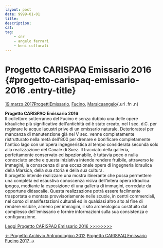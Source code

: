 ```yaml
---
layout: post
date: 9999-01-01
title:
description:
cat:
tag:
    - cnr
    - angelo ferrari
    - beni culturali
---
```

Progetto CARISPAQ Emissario 2016 {#progetto-carispaq-emissario-2016 .entry-title}
================================

[19 marzo 2017](indexfe6b.html?p=850 "Permalink a Progetto CARISPAQ Emissario 2016")[Progetti](index0b40.html?cat=9)[Emissario](index7457.html?tag=emissario), [Fucino](index11b4.html?tag=fucino), [Marsica](index6ce2.html?tag=marsica)[angelo](indexcd64.html?author=1 "Vedi tutti gli articoli di angelo"){.url .fn .n}

**Progetto CARISPAQ Emissario 2016**\
Il collettore sotterraneo del Fucino è senza dubbio una delle opere idrauliche più significative dell'antichità ed è stato creato, nel I sec. d.C. per regimare le acque lacustri prive di un emissario naturale. Deterioratosi per mancanza di manutenzione già nel V sec. venne completamente ristrutturato nella metà dell'800 per drenare e bonificare completamente l'antico lago con un'opera ingegneristica al tempo considerata seconda solo alla realizzazione del Canale di Suez. Il tracciato della galleria, perfettamente conservato ed ispezionabile, è tuttavia poco o nulla conosciuto anche e questa iniziativa intende rendere fruibile, attraverso le immagini, la conoscenza di una eccezionale opera di ingegneria idraulica della Marsica, della sua storia e della sua cultura. \
Il progetto intende realizzare una mostra itinerante che possa permettere una completa ed esaustiva conoscenza visiva dell'intera opera idraulica ipogea, mediante la esposizione di una galleria di immagini, corredate da opportune didascalie. Questa realizzazione potrà essere facilmente trasportata e montata provvisoriamente nelle scuole, in centri commerciali, nel corso di manifestazioni culturali ed in qualsiasi altro sito al fine di rendere visibile, almeno per immagini, il sito archeologico costituito dal complesso dell'emissario e fornire informazioni sulla sua consistenza e configurazione.

[Leggi Progetto CARISPAQ Emissario 2016 \>\>\>\>\>\>\>\>](wp-content/uploads/2017/03/Progetto-CARISPAQ-Emissario-2016-RID.pdf)

[← Progetto Archivio Antropologico 2012](index2487.html?p=846) [Progetto CARISPAQ Emissario Fucino 2017 →](index461a.html?p=854)

